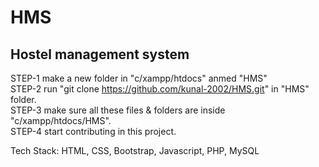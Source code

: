 # HMS
Hostel management system
-----------------------------------------------------------------------
STEP-1 make a new folder in "c/xampp/htdocs" anmed "HMS"<BR/>
STEP-2 run "git clone https://github.com/kunal-2002/HMS.git" in "HMS" folder.<BR/>
STEP-3 make sure all these files & folders are inside "c/xampp/htdocs/HMS".<BR/>
STEP-4 start contributing in this project.<BR/>


Tech Stack: HTML, CSS, Bootstrap, Javascript, PHP, MySQL
